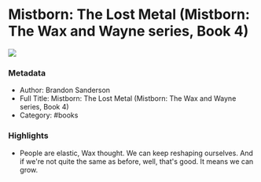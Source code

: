 # Mistborn: The Lost Metal (Mistborn: The Wax and Wayne series, Book 4)

![](https://m.media-amazon.com/images/I/81Gp6vgl-cL._AC_UF1000,1000_QL80_.jpg)

### Metadata

- Author: Brandon Sanderson
- Full Title: Mistborn: The Lost Metal (Mistborn: The Wax and Wayne series, Book 4)
- Category: #books

### Highlights

- People are elastic, Wax thought. We can keep reshaping ourselves. And if we're not quite the same as before, well, that's good. It means we can grow.
